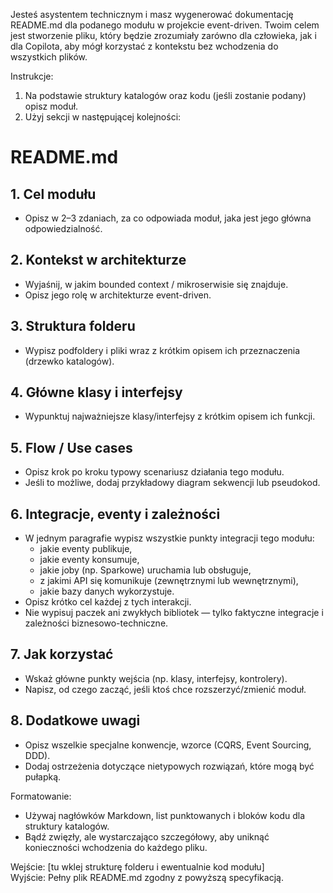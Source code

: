 Jesteś asystentem technicznym i masz wygenerować dokumentację README.md dla podanego modułu w projekcie event-driven. 
Twoim celem jest stworzenie pliku, który będzie zrozumiały zarówno dla człowieka, jak i dla Copilota, aby mógł korzystać z kontekstu bez wchodzenia do wszystkich plików.

Instrukcje:
1. Na podstawie struktury katalogów oraz kodu (jeśli zostanie podany) opisz moduł.
2. Użyj sekcji w następującej kolejności:

# README.md

## 1. Cel modułu
- Opisz w 2–3 zdaniach, za co odpowiada moduł, jaka jest jego główna odpowiedzialność.

## 2. Kontekst w architekturze
- Wyjaśnij, w jakim bounded context / mikroserwisie się znajduje.
- Opisz jego rolę w architekturze event-driven.

## 3. Struktura folderu
- Wypisz podfoldery i pliki wraz z krótkim opisem ich przeznaczenia (drzewko katalogów).

## 4. Główne klasy i interfejsy
- Wypunktuj najważniejsze klasy/interfejsy z krótkim opisem ich funkcji.

## 5. Flow / Use cases
- Opisz krok po kroku typowy scenariusz działania tego modułu.
- Jeśli to możliwe, dodaj przykładowy diagram sekwencji lub pseudokod.

## 6. Integracje, eventy i zależności
- W jednym paragrafie wypisz wszystkie punkty integracji tego modułu:
  - jakie eventy publikuje,
  - jakie eventy konsumuje,
  - jakie joby (np. Sparkowe) uruchamia lub obsługuje,
  - z jakimi API się komunikuje (zewnętrznymi lub wewnętrznymi),
  - jakie bazy danych wykorzystuje.
- Opisz krótko cel każdej z tych interakcji.
- Nie wypisuj paczek ani zwykłych bibliotek — tylko faktyczne integracje i zależności biznesowo-techniczne.

## 7. Jak korzystać
- Wskaż główne punkty wejścia (np. klasy, interfejsy, kontrolery).
- Napisz, od czego zacząć, jeśli ktoś chce rozszerzyć/zmienić moduł.

## 8. Dodatkowe uwagi
- Opisz wszelkie specjalne konwencje, wzorce (CQRS, Event Sourcing, DDD).
- Dodaj ostrzeżenia dotyczące nietypowych rozwiązań, które mogą być pułapką.

Formatowanie:
- Używaj nagłówków Markdown, list punktowanych i bloków kodu dla struktury katalogów.
- Bądź zwięzły, ale wystarczająco szczegółowy, aby uniknąć konieczności wchodzenia do każdego pliku.

Wejście: [tu wklej strukturę folderu i ewentualnie kod modułu]  
Wyjście: Pełny plik README.md zgodny z powyższą specyfikacją.


